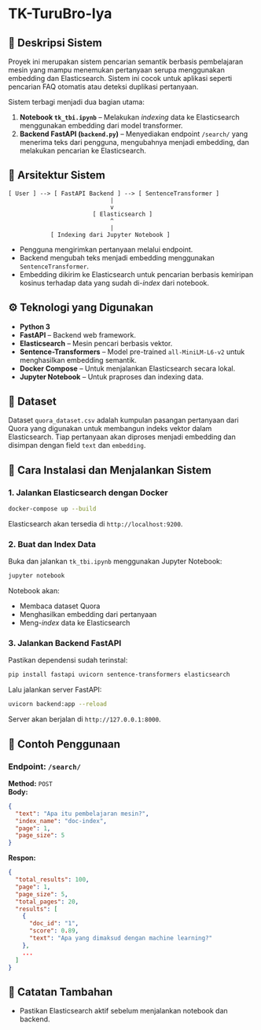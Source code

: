 # TK-TuruBro-Iya

## 📘 Deskripsi Sistem

Proyek ini merupakan sistem pencarian semantik berbasis pembelajaran mesin yang mampu menemukan pertanyaan serupa menggunakan embedding dan Elasticsearch. Sistem ini cocok untuk aplikasi seperti pencarian FAQ otomatis atau deteksi duplikasi pertanyaan.

Sistem terbagi menjadi dua bagian utama:

1. **Notebook `tk_tbi.ipynb`** – Melakukan *indexing* data ke Elasticsearch menggunakan embedding dari model transformer.
2. **Backend FastAPI (`backend.py`)** – Menyediakan endpoint `/search/` yang menerima teks dari pengguna, mengubahnya menjadi embedding, dan melakukan pencarian ke Elasticsearch.

## 🧱 Arsitektur Sistem

```
[ User ] --> [ FastAPI Backend ] --> [ SentenceTransformer ]
                             |
                             v
                        [ Elasticsearch ]
                             ^
                             |
            [ Indexing dari Jupyter Notebook ]
```

- Pengguna mengirimkan pertanyaan melalui endpoint.
- Backend mengubah teks menjadi embedding menggunakan `SentenceTransformer`.
- Embedding dikirim ke Elasticsearch untuk pencarian berbasis kemiripan kosinus terhadap data yang sudah di-*index* dari notebook.

## ⚙️ Teknologi yang Digunakan

- **Python 3**
- **FastAPI** – Backend web framework.
- **Elasticsearch** – Mesin pencari berbasis vektor.
- **Sentence-Transformers** – Model pre-trained `all-MiniLM-L6-v2` untuk menghasilkan embedding semantik.
- **Docker Compose** – Untuk menjalankan Elasticsearch secara lokal.
- **Jupyter Notebook** – Untuk praproses dan indexing data.

## 📂 Dataset

Dataset `quora_dataset.csv` adalah kumpulan pasangan pertanyaan dari Quora yang digunakan untuk membangun indeks vektor dalam Elasticsearch. Tiap pertanyaan akan diproses menjadi embedding dan disimpan dengan field `text` dan `embedding`.

## 🚀 Cara Instalasi dan Menjalankan Sistem

### 1. Jalankan Elasticsearch dengan Docker

```bash
docker-compose up --build
```

Elasticsearch akan tersedia di `http://localhost:9200`.

### 2. Buat dan Index Data

Buka dan jalankan `tk_tbi.ipynb` menggunakan Jupyter Notebook:

```bash
jupyter notebook
```

Notebook akan:
- Membaca dataset Quora
- Menghasilkan embedding dari pertanyaan
- Meng-*index* data ke Elasticsearch

### 3. Jalankan Backend FastAPI

Pastikan dependensi sudah terinstal:

```bash
pip install fastapi uvicorn sentence-transformers elasticsearch
```

Lalu jalankan server FastAPI:

```bash
uvicorn backend:app --reload
```

Server akan berjalan di `http://127.0.0.1:8000`.

## 🧪 Contoh Penggunaan

### Endpoint: `/search/`

**Method:** `POST`  
**Body:**
```json
{
  "text": "Apa itu pembelajaran mesin?",
  "index_name": "doc-index",
  "page": 1,
  "page_size": 5
}
```

**Respon:**
```json
{
  "total_results": 100,
  "page": 1,
  "page_size": 5,
  "total_pages": 20,
  "results": [
    {
      "doc_id": "1",
      "score": 0.89,
      "text": "Apa yang dimaksud dengan machine learning?"
    },
    ...
  ]
}
```

## 📝 Catatan Tambahan

- Pastikan Elasticsearch aktif sebelum menjalankan notebook dan backend.
